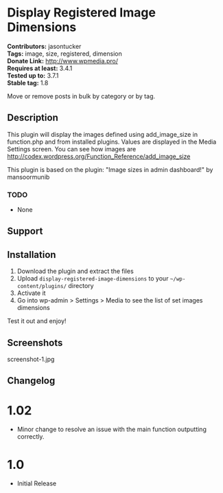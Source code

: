 # Display Registered Image Dimensions #
**Contributors:** jasontucker  
**Tags:** image, size, registered, dimension  
**Donate Link:** http://www.wpmedia.pro/  
**Requires at least:** 3.4.1  
**Tested up to:** 3.7.1  
**Stable tag:** 1.8  
	
Move or remove posts in bulk by category or by tag.

## Description ##

This plugin will display the images defined using add_image_size in function.php and from installed plugins. Values are displayed in the Media Settings screen.
You can see how images are  http://codex.wordpress.org/Function_Reference/add_image_size

This plugin is based on the plugin: "Image sizes in admin dashboard!" by mansoormunib

### TODO ###

- None

## Support ##


## Installation ##

1. Download the plugin and extract the files
2. Upload `display-registered-image-dimensions` to your `~/wp-content/plugins/` directory
3. Activate it
4. Go into wp-admin > Settings > Media to see the list of set images dimensions
	
Test it out and enjoy!

## Screenshots ##

screenshot-1.jpg

## Changelog ##

# 1.02 #
* Minor change to resolve an issue with the main function outputting correctly.

# 1.0 #
* Initial Release

